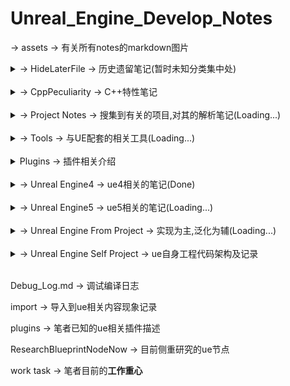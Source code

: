 # Unreal_Engine_Develop_Notes

-> assets -> 有关所有notes的markdown图片

<details>
<summary>-> HideLaterFile -> 历史遗留笔记(暂时未知分类集中处)</summary>
<pre><code>
    Construct the Android Packing And Debug -> 构建Android环境的笔记
    Construct the Android -> 构建Android环境的笔记
    Construct the cpp -> 构建c++环境的笔记
    Construct the python from ue5 -> 构建python环境的笔记
    Construct the vcpkg -> 构建vcpkg的笔记
    Creash problem -> 目前遇到ue闪退的主要解决方案
    EncounterProblemsAndMethod -> 目前遇到ue崩溃问题及其解决方案
    game task -> 各类游戏操作记录
    node notes -> 节点汇总笔记
</code></pre>
</details>
    <br />
<details>
<summary>-> CppPeculiarity -> C++特性笔记</summary>
<pre><code>
    <details>
    <summary>-> cpp11 -> C++11标准规范</summary>
    <pre><code>
        -> algorithm - 算法汇总
        -> atomic - 原子操作
        -> call_once once_flag - 进程单例模式
        -> chrono - 时间操作库
        -> cite move forwared - 左值引用、右值引用、移动语义、完美转发
        -> condition_variable - 条件变量
        -> constexpr - 常量表达式
        -> default - class的默认函数
        -> delegate constructor - 委托构造函数
        -> delete - class的禁用函数
        -> enum class - 枚举类
        -> explicit - 显式类型转换
        -> final override - 虚函数的结束与重写
        -> for loop - for循环新方式
        -> forward_list - 顺序容器
        -> function bind lambda - 函数
        -> future async - 期望、异步
        -> inherited constructors - 继承构造函数
        -> lock - 锁管理
        -> mutex - 互斥锁
        -> nullptr - 空指针
        -> random - 随机数新方式
        -> regex - 正则表达式
        -> sizeof - 新方法(可计算class)
        -> static_assert - 静态断言
        -> thread_local - 线程局部变量
        -> union - 联合体
        -> unique_ptr shared_ptr weak_ptr - 智能指针
        -> volatile - 易变的
    </code></pre>
    </details>
</code></pre>
</details>
    <br />
<details>
<summary>-> Project Notes -> 搜集到有关的项目,对其的解析笔记(Loading...)</summary>
<pre><code>
    VRExpPluginExample -> OpenXR示例项目
    Lyra Starter Game -> 官方天琴座游戏项目
</code></pre>
</details>
    <br />
<details>
<summary>-> Tools -> 与UE配套的相关工具(Loading...)</summary>
<pre><code>
    <details>
    <summary>Git - Git上传基本指令</summary>
    <pre><code>
        OutputToGit -> 输出到git仓库
        ReverseCommit -> 撤销git提交
        UpdateToGit -> 更新git仓库
    </code></pre>
    </details>
        <details>
        <summary>Peculiarity -> 特性相关介绍</summary>
        <pre><code>
            plugins -> 插件相关介绍
        </code></pre>
        </details>      
</code></pre>
</details>
    <br />
<details>
<summary>Plugins -> 插件相关介绍</summary>
<pre><code>
    plugins -> 插件相关介绍
</code></pre>
</details>      
    <br />
<details>
<summary>-> Unreal Engine4 -> ue4相关的笔记(Done)</summary>
<pre><code>
    -> 0【虚幻4】UE4初学者系列教程合集-全中文新手入门教程 BV164411Y732
    -> 1 siki Cpp基础 BV1Wt4y1Q7ED
    -> 2 siki 动作游戏入门 BV1Ki4y1V78e
    -> 3 官网 开始入门
    -> 4 siki Unreal蓝图案例 BV1F7411L7pg
    -> 5 siki 换装系统 BV1p64y1F7fh
    -> 6 背包系统 BV1r4411d76g
    -> book notes -> 书籍相关笔记
</code></pre>
</details>
    <br />
<details>
<summary>-> Unreal Engine5 -> ue5相关的笔记(Loading...)</summary>
<pre><code>
    <details>
    <summary>-> 蓝图(BluePrints) -> 对应名字的蓝图</summary>
    <pre><code>
        -> 函数(Functions) -> 特定API解析
        -> 节点(Node) -> 蓝图节点
        -> 蓝图类(BP Class) -> 创建的蓝图类模板
        -> 事件(Event) -> 触发事件节点
        -> 组件(Component) -> Actor模板类添加的组件
    </code></pre>
    </details>
        <details>
        <summary>-> 模型(Model)</summary>
        <pre><code>
            -> 0基础
            -> 1光源
            -> 2过场动画
            -> 3形状
            -> 4媒体模板
            -> 5视觉效果
            -> 6体积
            -> 7所有类
            -> 8放置Actor面板
        </code></pre>
        </details>
    <details>
    <summary>-> 人工智能(Artificial Intelligence)</summary>
    <pre><code>
        黑板(Blackboard)
        行为树(Behavior Tree)
    </code></pre>
    </details>
    -> 输入(Input) -> ue5增强输入特性
    -> Cpp -> c++开发相关笔记
        -> 宏
    -> Project-Build -> 以vs构建工程笔记
    -> Project-Package -> 不同环境打包工程笔记
    -> bate -> ue版本控制
</code></pre>
</details>
    <br />
<details>
<summary>-> Unreal Engine From Project -> 实现为主,泛化为辅(Loading...)</summary>
<pre><code>
    <details>
    <summary>-> bilibili</summary>
    <pre><code>
        -> 谌嘉诚 31898841
        -> 非真实元小仙 352113380
        -> 技术宅阿棍儿 92060300
        -> 就是如此多娇的Brilaxy 91486031
        -> 瞬夜之港 519286600
        -> 遥不可及的柒 600306449
        -> 游方学者 691857592
        -> 游戏人YR 5935185
        -> 张亮002 22867601
        -> GALAXIX动漫大陆 44903914
        -> tt脑思 398514747
        -> Unreal_Explorer 392671534
    </code></pre>
    </details>
        <details>
        <summary>-> PersonalWebsite</summary>
        <pre><code>
            砥才人_代码质疑人生
            风恋残雪_凡事看本质
        </code></pre>
        </details>
    <details>
    <summary>-> zhihu</summary>
    <pre><code>
        大侠刘茗
        大钊_InsideUE4
        戴巍
        房燕良
        放牛的星星
        孤傲雕
        技术宅阿棍儿
        篮子悠悠
        南京周润发
        日天
        小熊猫吃牙膏
        星辰大海
        喧嚣
        一头神秘鸟
        这像画码
        佐味_图解ue4源码
        DrakFlameMaster
        davidpp
        Elvic Liang
        FlyingTree
        Jerish
        Jiff
        LRyir
        Mantra
        Michael
    </code></pre>
    </details>
</code></pre>
</details>
    <br />
<details>
<summary>-> Unreal Engine Self Project -> ue自身工程代码架构及记录</summary>
<pre><code>
    Core_Runtime -> 工程核心
    DesignProject -> 工程设计
</code></pre>
</details>
    <br />

Debug_Log.md -> 调试编译日志

import -> 导入到ue相关内容现象记录

plugins -> 笔者已知的ue相关插件描述

ResearchBlueprintNodeNow -> 目前侧重研究的ue节点

work task -> 笔者目前的**工作重心**
